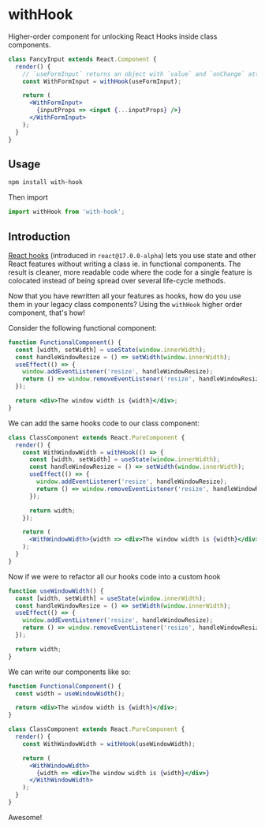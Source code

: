 # withHook

Higher-order component for unlocking React Hooks inside class components.

```jsx
class FancyInput extends React.Component {
  render() {
    // `useFormInput` returns an object with `value` and `onChange` attributes.
    const WithFormInput = withHook(useFormInput);

    return (
      <WithFormInput>
        {inputProps => <input {...inputProps} />}
      </WithFormInput>
    );
  }
}
```

## Usage

```bash
npm install with-hook
```

Then import
```js
import withHook from 'with-hook';
```

## Introduction

[React hooks](https://reactjs.org/docs/hooks-intro.html) (introduced in `react@17.0.0-alpha`) lets you use
state and other React features without writing a class ie. in functional components. The result is cleaner,
more readable code where the code for a single feature is colocated instead of being spread over several
life-cycle methods.

Now that you have rewritten all your features as hooks, how do you use them in your legacy class components?
Using the `withHook` higher order component, that's how!

Consider the following functional component:
```jsx
function FunctionalComponent() {
  const [width, setWidth] = useState(window.innerWidth);
  const handleWindowResize = () => setWidth(window.innerWidth);
  useEffect(() => {
    window.addEventListener('resize', handleWindowResize);
    return () => window.removeEventListener('resize', handleWindowResize);
  });

  return <div>The window width is {width}</div>;
}
```

We can add the same hooks code to our class component:
```jsx
class ClassComponent extends React.PureComponent {
  render() {
    const WithWindowWidth = withHook(() => {
      const [width, setWidth] = useState(window.innerWidth);
      const handleWindowResize = () => setWidth(window.innerWidth);
      useEffect(() => {
        window.addEventListener('resize', handleWindowResize);
        return () => window.removeEventListener('resize', handleWindowResize);
      });

      return width;
    });

    return (
      <WithWindowWidth>{width => <div>The window width is {width}</div>}</WithWindowWidth>
    );
  }
}
```

Now if we were to refactor all our hooks code into a custom hook
```jsx
function useWindowWidth() {
  const [width, setWidth] = useState(window.innerWidth);
  const handleWindowResize = () => setWidth(window.innerWidth);
  useEffect(() => {
    window.addEventListener('resize', handleWindowResize);
    return () => window.removeEventListener('resize', handleWindowResize);
  });

  return width;
}
```

We can write our components like so:
```jsx
function FunctionalComponent() {
  const width = useWindowWidth();

  return <div>The window width is {width}</div>;
}

class ClassComponent extends React.PureComponent {
  render() {
    const WithWindowWidth = withHook(useWindowWidth);

    return (
      <WithWindowWidth>
        {width => <div>The window width is {width}</div>}
      </WithWindowWidth>
    );
  }
}
```
Awesome!

